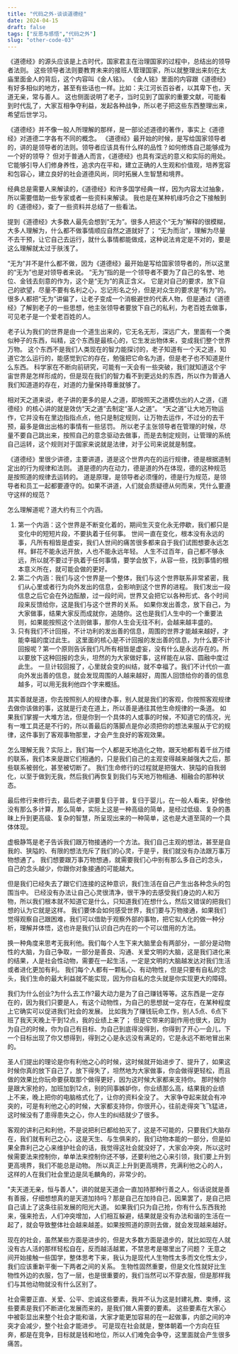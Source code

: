```yaml
---
title: "代码之外-谈谈道德经"
date: 2024-04-15
draft: false
tags: ["反思与感悟","代码之外"]
slug: "other-code-03"
---
```


《道德经》的源头应该是上古时代，国家君主在治理国家的过程中，总结出的领导者法则。
这些领导者法则要教育未来的接班人管理国家，所以就整理出来刻在太庙里面金人的背后，这个内容叫《金人铭》。
《金人铭》里面的内容跟《道德经》有好多相似的地方，甚至有些话也一样。比如：夫江河长百谷者，以其卑下也，天道无亲，常与善人。
这也侧面说明了老子，当时见到了国家的重要文献，可能看到时代乱了，大家互相争夺利益，发起各种战争，所以老子把这些东西整理出来，希望后世学习。

《道德经》并不像一般人所理解的那样，是一部论述道德的著作，事实上《道德经》对道德二字各有不同的概念。
《道德经》最开始的时候，是写给国家领导者的，讲的是领导者的法则。领导者应该具有什么样的品性？如何修炼自己能够成为一个好的领导？
但对于普通人而言，《道德经》也具有深远的意义和实际的用处。
它能够引导人们修身养性，追求内在平和，建立正确的人生观和价值观，培养宽容和包容心，建立良好的社会道德风尚，同时拓展人生智慧和境界。

经典总是需要人来解读的，《道德经》和许多国学经典一样，因为内容太过抽象，所以需要借助一些专家或者一些资料来解读。
我也是在某种机缘巧合之下接触到的《道德经》，查了一些资料并总结了一些看法。

提到《道德经》大多数人最先会想到“无为”。很多人把这个“无为”解释的很模糊，大多人理解为，什么都不做事情顺应自然之道就好了；
“无为而治”，理解为尽量不去干预，让它自己去运行，就什么事情都能做成，这种说法肯定是不对的，要是这么理解就太过于肤浅了。

“无为”并不是什么都不做，因为《道德经》最开始是写给国家领导者的，所以这里的“无为”也是对领导者来说。
“无为”指的是一个领导者不要为了自己的名誉、地位、金钱去刻意的作为，这个是“无为”的真正含义。
它是对自己的要求，放下自己的欲望，尽量不要有名利之心，忘记形名之分，但是对众生的要求是“有为”的。
很多人都把“无为”讲偏了，让老子变成一个消极避世的代表人物，但是通过《道德经》了解到老子的一些思想，他主张领导者要放下自己的私利，为老百姓去做事，可见老子是一个爱老百姓的人。

老子认为我们的世界是由一个道生出来的，它无名无形，深远广大，里面有一个类似种子的东西，叫精，这个东西是最核心的，它生发出物体来，变成我们整个世界万物。
这个东西不是我们人类现在的智力能探讨的，老子知道有一个天之道，知道它怎么运行的，能感觉到它的存在，勉强把它命名为道，但是老子也不知道是什么东西。
科学家在不断向前研究，可能有一天会有一些突破，我们就知道这个宇宙世界是怎样形成的，但是现在我们的智力看不到更远处的东西，所以作为普通人我们知道道的存在，对道的力量保持尊重就够了。

相对天之道来说，老子讲的更多的是人之道，即按照天之道模仿出的人之道，《道德经》的核心讲的就是效仿“天之道”去制定“圣人之道”。
“天之道”让大地万物运作，它并没有在里边指指点点，他只是制定规则，让万物去运作，不过分的去干预，最多是做出出格的事情有一些惩罚。
所以老子主张领导者在管理的时候，尽量不要自己跳出来，按照自己的意念驱动去做事，而是去制定规则，让管理的系统自己运转，这个规则对于国家来说就是法律，对于公司来说就是制度。

《道德经》里很少讲德，主要讲道，道是这个世界内在的运行规律，德是根据道制定出的行为规律和法则。
道是德的内在动力，德是道的外在体现，德的这种规范是按照道的规律去运转的。
道是原理，是领导者必须懂的，德是行为规范，是领导者和员工一起都要遵守的。如果不讲道，人们就会质疑德从何而来，凭什么要遵守这样的规范？

怎么理解道呢？道大约有三个内涵。
1. 第一个内涵：这个世界是不断变化着的，期间生灭变化永无停歇，我们都只是变化中的短短片段，不要执着于任何事。
世间一直在变化，根本没有永远的事，凡所有相皆是虚妄，我们人世间的痛苦很多都来自于我们试图想要永远怎样。鲜花不能永远开放，人也不能永远年轻。
人生不过百年，自己都不够永远，所以就不要过于执着于任何事情，要学会放下，从容一些，找到事情的根本意义所在，就可能会做的更好。
2. 第二个内涵：我们与这个世界是一个整体，我们与这个世界联系非常紧密，我们从心里或者行为向外发出的信息，会影响到这个世界的进程。
我们发出一段信息之后它会在外边酝酿，过一段时间，世界又会把它以各种形式、各个时间段来反馈给你，这是我们与这个世界的关系。
如果你发出善念，放下自己，为大家做事，结果大家反而成就你，追随你。这也是我们人生中的一个重要法则，如果能按照这个法则做事，那你人生会无往不利，会越来越丰盛的。
3. 只有我们不计回报，不计功利的发出善的信息，周围的世界才能越来越好，才能幸福的度过此生。
这里面的核心是不计回报的发出善的信息，为什么要不计回报呢？第一个原则告诉我们凡所有相皆是虚妄，没有什么是永远存在的。所以要放下这种回报的念头，坦然的为大家做好事，这样能在从容、圆融中度过此生。
一旦计较回报了，心里就会变的纠结，就不幸福了。我们不计代价一直向外发出善的信息，就会发现周围的人越来越好，周围人回馈给你的善的信息越多，可以用无我利他四个字来概括。

其实善就是道，你去按照别人的规律办事，别人就是我们的客观，你按照客观规律去做你该做的事，这就是行走在道上，所以善是通往其他生命规律的一条道。
如果我们掌握一大堆方法，但是你到一个具体的人或事的时候，不知道它的情况，光有一堆工具还是不行的，所以善最后的落脚点是你必须把你的想法来服从于它的规律，这件事到了客观事物那里，才会产生良好的客观效果。

怎么理解无我？实际上，我们每一个人都是天地造化之物，跟天地都有着千丝万缕的联系，我们本来是跟它们相通的，只是我们自己的主观变得越来越强大之后，那些联系被弱化，甚至被切断了。
我们生命修行的过程就是把强大、狭隘的自我弱化，以至于做到无我，然后我们再恢复到我们与天地万物相通、相融合的那种状态。

最后修行来修行去，最后老子讲要复归于普，复归于婴儿，在一般人看来，好像他没有那么多计算，那么简单，实际上这是一种高级的简单，是经过低级、复杂的愚昧上升到更高级、复杂的智慧，所呈现出来的一种简单，这也是大道至简的一个具体体现。

虚极静笃是老子告诉我们跟万物接通的一个方法。我们自己主观的想法，甚至是自我的、狭隘的、有限的想法充斥了我们的心灵，于是乎，我们就没有办法跟万事万物想通了。
我们想要跟万事万物想通，就需要我们心中别有那么多自己的念头，自己的念头越少，你跟你对象接通的可能越大。

但是我们已经失去了跟它们连接的这种意识，我们生活在自己产生出各种念头的包围当中。
已经没有办法让自己心灵很清净，很干净的去感受我们身边的人和万物，所以我们根本就不知道它是什么，只知道我们在想什么，然后又错误的把我们想的认为它就是这样。
我们要体会如何感受世界，我们要与万物接通，如果我们觉得观察自己跟困难，我们可以借助于观察外部的事物，把它拟人化的做一种分析，理解并体悟，这也许是我们认识自己内在的一个可以借用的方法。

换一种角度来思考无我利他。我们每个人生下来大脑里会有两部分，一部分是动物性的大脑，为自己争取，一部分是善良、沟通、关爱文明的大脑，这是我们进化来的结果，人是社会性动物，需要在一起生活，一定是文明的大脑越发达对我们生活或者进化更加有利。
我们每个人都有一颗私心、有动物性，但是只要有自私的念头，我们生命的最大利益就不能实现，因为你自私的念头就是你实现更大的障碍。

我们为什么创业?为什么去工作?最大动力是为了自己赚钱等等。这东西是一定存在的，因为我们只要是人，有这个动物性，为自己的思想就一定存在，在某种程度上它确实可以促进我们社会的发展。
比如我为了赚钱玩命工作，别人5点、6点下班了我天天晚上干到12点，我的业绩上来了；
但是它带来的副作用也很大，因为为自己的时候，你为自己有目标、为自己到底得没得到，你得到了开心一会儿，下一个目标出现了你又想得到，得到之心是永远没有满足的，它是永远不断地冒出来的。

圣人们提出的理论是你有利他之心的时候，这时候就开始进步了、提升了，如果这时候你真的放下自己了，放下得失了，坦然地为大家做事，你会做得更轻松，而且做的效果比你玩命要获取那个做得更好，因为这时候大家都来支持你。
那时候你是跟大家抢的，加班加到12点，别的同事嫉妒你，你业绩那么高，结果我的业绩上不来，晚上把你的电脑格式化了，让你的资料全没了。
大家争夺起来就会有冲突的，可是有利他之心的时候，大家都支持你，你很开心，往前走得突飞飞猛进，这时候没有了患得患失之心，你人生的纠结就少了很多。

客观的讲利己和利他，不是说把利已都给拍灭了，这是不可能的，只要我们大脑存在，我们就有利己之心，这是天生、与生俱来的，我们动物本能的一部分，但是如果全靠利己之心来维护社会的话，我觉得这社会就没好了，大家会冲突，所以这时候需要法来控制你，单单法来控制你还不够，还要利他之心来引领，我们要上升到更高境界，我们不能总是动物。
所以真正上升到更高境界，充满利他之心的人，这样的人在我们社会里边是凤毛麟角的，非常少的。

"夫天道无亲，恒与善人"，讲的就是天道会一直加持那种行善之人，俗话说就是善有善报，仔细想想真的是天道加持吗？那是自己在加持自己，因果罢了，是自己把自己请上了这条往前发展的阳光大道。
如果我们只为自己抢，你有什么东西我抢来，强来抢去，人们冲突增加，人们相互躲避，结果就是没有办法和谐的生活在一起了，就会导致整体社会越来越差。如果按照道的原则去做，就会发现越来越好。

现在的社会，虽然某些方面是进步的，但是大多数方面是退步的，就比如现在人就没有古人活的那样轻松自在，反而越活越累，不禁思考是哪里出了问题？
无意之间开始接触一些国学，整体思考下来，我认为是现代人生物性太多而文化性太少，我们应该重新平衡一下两者之间的关系。
生物性固然重要，但是文化性就好比生物性外边的衣服，包了一层，也是很重要的，我们当然可以不穿衣服，但是那样我们与其他动物就没有什么区别了。

社会需要正直、关爱、公平、忠诚这些要素，我并不认为这是封建礼教、束缚，这些要素是我们不断进化发展而来的，是我们做人需要的要素。
这些要素在大家心中被彰显出来整个社会才能和谐，大家才能更加容易的在一起做事，内部之间的冲突才会减少，整个社会才能进步。
可是现在社会就是，整体朝着一个方向在狂奔，都是在竞争，目标就是钱和地位，所以人们难免会争夺，这里面就会产生很多痛苦。
